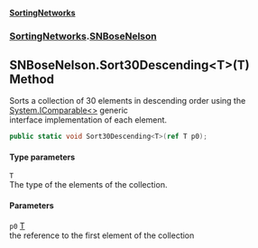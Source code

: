 #### [SortingNetworks](./index.md 'index')
### [SortingNetworks](./SortingNetworks.md 'SortingNetworks').[SNBoseNelson](./SortingNetworks-SNBoseNelson.md 'SortingNetworks.SNBoseNelson')
## SNBoseNelson.Sort30Descending&lt;T&gt;(T) Method
Sorts a collection of 30 elements in descending order using the [System.IComparable&lt;&gt;](https://docs.microsoft.com/en-us/dotnet/api/System.IComparable-1 'System.IComparable`1') generic  
interface implementation of each element.  
```csharp
public static void Sort30Descending<T>(ref T p0);
```
#### Type parameters
<a name='SortingNetworks-SNBoseNelson-Sort30Descending-T-(T)-T'></a>
`T`  
The type of the elements of the collection.  
  
#### Parameters
<a name='SortingNetworks-SNBoseNelson-Sort30Descending-T-(T)-p0'></a>
`p0` [T](#SortingNetworks-SNBoseNelson-Sort30Descending-T-(T)-T 'SortingNetworks.SNBoseNelson.Sort30Descending&lt;T&gt;(T).T')  
the reference to the first element of the collection  
  
